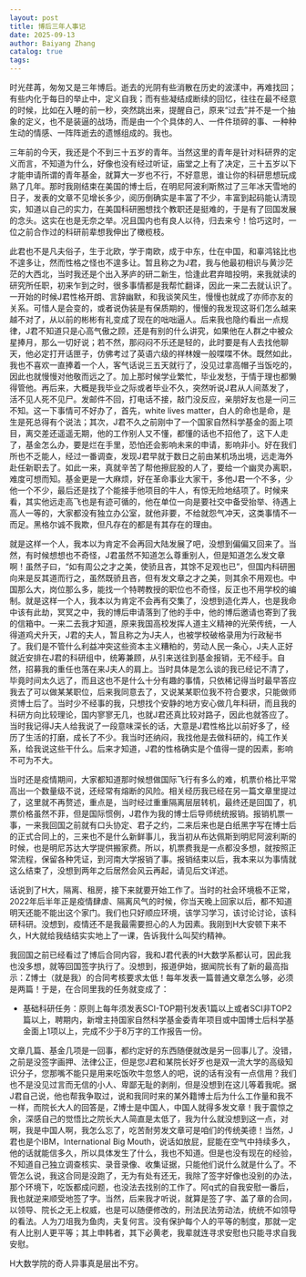 ```yaml
---
layout: post
title: 博后三年人事记
date: 2025-09-13
author: Baiyang Zhang
catalog: true
tags:
---
```

时光荏苒，匆匆又是三年博后。逝去的光阴有些消散在历史的波漾中，再难找回；有些内化于每日的举止中，定义自我；而有些凝结成断续的回忆，往往在最不经意的时候，比如在入睡的前一秒，突然跳出来，提醒自己，原来“过去”并不是一个抽象的定义，也不是装逼的战场，而是由一个个具体的人、一件件琐碎的事、一种种生动的情感、一阵阵逝去的遗憾组成的。我也。

三年前的今天，我还是个不到三十五岁的青年。当然这里的青年是针对科研界的定义而言，不知道为什么，好像也没有经过听证，庙堂之上有了决定，三十五岁以下才能申请所谓的青年基金，就算大一岁也不行，不好意思，谁让你的科研思想玩成熟了几年。那时我刚结束在美国的博士后，在明尼阿波利斯熬过了三年冰天雪地的日子，发表的文章不见增长多少，阅历倒确实是丰富了不少，丰富到起码能认清现实，知道以自己的实力，在美国科研圈想找个教职还是挺难的，于是有了回国发展的念头。这实在也是无奈之举。况且国内也有良人以待，归去来兮！恰巧这时，一位之前合作过的科研前辈想我伸出了橄榄枝。

此君也不是凡夫俗子，生于北欧，学于南欧，成于中东，仕在中国，和辜鸿铭比也不遑多让，然而性格之怪也不遑多让。暂且称之为J君，我与他最初相识与黄沙茫茫的大西北，当时我还是个出入茅庐的研二新生，恰逢此君弃暗投明，来我就读的研究所任职，初来乍到之时，很多事情都是我帮忙翻译，因此一来二去就认识了。一开始的时候J君性格开朗、言辞幽默，和我谈笑风生，慢慢也就成了亦师亦友的关系。可惜人是会变的，或者说伪装是有保质期的，慢慢的我发现这哥们怎么越来越不对了，从以前的彬彬有礼变成了现在的咄咄逼人。后来我也隐约看出一点规律，J君不知道只是心高气傲之顾，还是有别的什么讲究，如果他在人群之中被众星捧月，那么一切好说；若不然，那闷闷不乐还是轻的，此时要是有人去找他聊天，他必定打开话匣子，仿佛考过了英语六级的祥林嫂一般喋喋不休。既然如此，我也不喜欢一直捧着一个人，客气话说三五天就行了，没见过拿高帽子当饭吃的，因此也就慢慢对他敬而远之了。加上那时候学业繁忙，毕业发愁，于情于理也都懒得管他。再后来，大概是我毕业之际或者毕业不久，突然听说J君从人间蒸发了，活不见人死不见尸。发邮件不回，打电话不接，敲门没反应，亲朋好友也是一问三不知。这一下事情可不好办了，首先，white lives matter，白人的命也是命，是生是死总得有个说法；其次，J君不久之前刚中了一个国家自然科学基金的面上项目，离交差还遥遥无期，他的工作别人又不懂，都懂的话也不招他了，这下人走了，基金怎么办，要是烂在手里，恐怕还会影响未来的申请，影响非小。好在我们所也不乏能人，经过一番调查，发现J君早就于数日之前由某机场出境，远走海外赴任新职去了。如此一来，真就辛苦了帮他擦屁股的人了，要给一个幽灵办离职，难度可想而知。基金更是一大麻烦，好在革命事业大家干，多他J君一个不多，少他一个不少，最后还是找了个能接手他项目的牛人，有惊无险地结项了。时候来看，其实他远走高飞也是有迹可循的，他在单位一向是要社交中备受抬举、待遇上高人一等的，大家都没有独立办公室，就他非要，不给就怨气冲天，这类事情不一而足。黑格尔诚不我欺，但凡存在的都是有其存在的理由。

就是这样一个人，我本以为肯定不会再回大陆发展了吧，没想到偏偏又回来了。当然，有时候想想也不奇怪，J君虽然不知道怎么尊重别人，但是知道怎么发文章啊！虽然子曰，“如有周公之才之美，使骄且吝，其馀不足观也已”，但国内科研圈向来是反其道而行之，虽然既骄且吝，但有发文章之才之美，则其余不用观也。中国那么大，岗位那么多，能找一个特聘教授的职位也不奇怪，反正也不用学校的编制。就是这样一个人，我本以为肯定不会再有交集了，没想到造化弄人，也是我命中该有此劫，冥冥之中，我的博后申请落到了他的手中，他的博后邀请也寄到了我的信箱中。一来二去我才知道，原来我国高校发挥人道主义精神的光荣传统，一人得道鸡犬升天，J君的夫人，暂且称之为J夫人，也被学校破格录用为行政秘书了。我们是不管什么利益冲突这些资本主义糟粕的，劳动人民一条心，J夫人正好就近安排在J君的科研组中，统筹兼顾，从引来送往到基金报销，无不经手。自然，招募我的重任也落在来J夫人的肩上。当时具体是怎么谈的我已经记不清了，毕竟时间太久远了，而且这也不是什么十分有趣的事情，只依稀记得当时最早答应我去了可以做某某职位，后来我同意去了，又说某某职位我不符合要求，只能做师资博士后了。当时少不经事的我，只想找个安静的地方安心做几年科研，而且我的科研方向比较理论，国内寥寥无几，也就J君还真比较对路子，因此也就答应了。当时我记得J夫人给我说了一段意味深长的话，大意是J君性格比以前好多了，经历了生活的打磨，成长了不少。我当时还纳闷，我找他是去做科研的，纯工作关系，给我说这些干什么。后来才知道，J君的性格确实是个值得一提的因素，影响不可为不大。

当时还是疫情期间，大家都知道那时候想做国际飞行有多么的难，机票价格比平常高出一个数量级不说，还经常有熔断的风险。相关经历我已经在另一篇文章里提过了，这里就不再赘述，重点是，当时经过重重隔离层层转机，最终还是回国了，机票价格虽然不菲，但是国际惯例，J君作为我的博士后导师统统报销。报销机票一事，一来我回国之前就有口头协定、君子之约，二来后来也是白纸黑字写在博士后的正式合同上的，三来也不是什么新鲜事儿，我当初从布达佩斯到明尼阿波利斯的时候，也是明尼苏达大学提供搬家费。所以，机票费我是一点都没多想，就按照正常流程，保留各种凭证，到河南大学报销了事。报销结束以后，我本来以为事情就这么结束了，没想到两年之后居然会风云再起，请见后文详述。

话说到了H大，隔离、租房，接下来就要开始工作了。当时的社会环境极不正常，2022年后半年正是疫情肆虐、隔离风气的时候，你当天晚上回家以后，都不知道明天还能不能出这个家门。我们也只好顺应环境，该学习学习，该讨论讨论，该科研科研。没想到，疫情还不是我最需要担心的人为因素。我刚到H大安顿下来不久，H大就给我结结实实地上了一课，告诉我什么叫契约精神。

我回国之前已经看过了博后合同内容，我和J君代表的H大数学系都认可，因此我也没多想，就等回国签字执行了。没想到，报道伊始，据闻院长有了新的最高指示：Z博士（就是我）的合同考核要求太低！每年发表一篇普通文章怎么够，必须是两篇！于是，在合同里我的任务就变成了：

- 基础科研任务：原则上每年须发表SCI-TOP期刊发表1篇以上或者SCI非TOP2篇以上，聘期内，新增主持国家自然科学基金委青年项目或中国博士后科学基金面上1项以上，完成不少于8万字的工作报告一份。

文章几篇、基金几项是一回事，都约定好的东西随便就改是另一回事儿了。没错，之前是没签字画押、法律公正，但是您J君和某院长好歹也是双一流大学的高级知识分子，您那嘴不能只是用来吃饭吹牛忽悠人的吧，说的话有没有一点信用？我们也不是没见过言而无信的小人、卑鄙无耻的剥削，但是没想到在这儿等着我呢。据J君自己说，他也帮我争取过，说和我同时来的某外籍博士后为什么工作量和我不一样，而院长大人的回答是，Z博士是中国人，中国人就得多发文章！我于震惊之余，深感自己的觉悟比之院长大人简直是太低了，我为什么就没想到这一点，对啊，我是中国人啊，我怎么忘了，吃苦耐劳发文章可是咱们的传统美德！当然，J君也是个IBM，International Big Mouth，说话如放屁，屁能在空气中持续多久，他的话就能信多久，所以具体发生了什么，我也不知道。但是也没有现在的经验，不知道自己独立调查核实、录音录像、收集证据，只能他们说什么就是什么了。不管怎么说，我这合同是没跑了，无为有处有还无，我除了签字好像也没别的办法，那个环境下，吃饭都成问题，也没法去找别的工作了。阿q式的自我安慰一番后，我也就逆来顺受地签了字。当然，后来我才听说，就算是签了字、盖了章的合同，以领导、院长之无上权威，也是可以随便修改的，刑法民法劳动法，统统不如领导的看法。人为刀俎我为鱼肉，夫复何言。没有保护每个人的平等的制度，那就一定有人比别人更平等；其上申韩者，其下必黄老，我辈就连寻求安慰也只能寻求自我安慰。

H大数学院的奇人异事真是层出不穷。